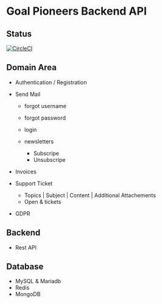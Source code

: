 # Goal Pioneers Backend API

## Status

[![CircleCI](https://circleci.com/gh/Goal-Pioneers/Backend/tree/main.svg?style=svg)](https://circleci.com/gh/Goal-Pioneers/Backend/tree/main)


## Domain Area

* Authentication / Registration

* Send Mail
  * forgot username
  * forgot password
  
  * login

  * newsletters
    * Subscripe
    * Unsubscripe

* Invoices

* Support Ticket
  * Topics | Subject | Content | Additional Attachements
  * Open & tickets

* GDPR


## Backend

* Rest API


## Database

* MySQL & Mariadb
* Redis
* MongoDB